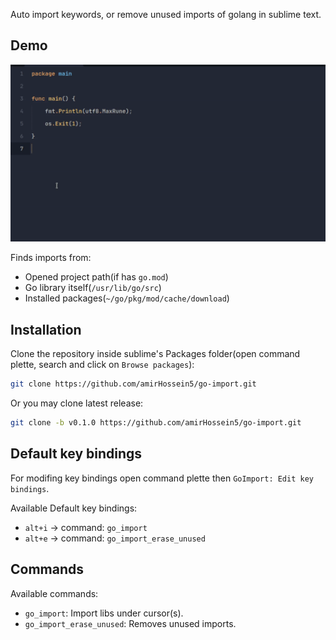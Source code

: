 Auto import keywords, or remove unused imports of golang in sublime text.

## Demo

<div align="center">
  <img src="demo.gif" width="700"/>
</div>

Finds imports from:
- Opened project path(if has `go.mod`)
- Go library itself(`/usr/lib/go/src`)
- Installed packages(`~/go/pkg/mod/cache/download`)

## Installation

Clone the repository inside sublime's Packages folder(open command plette, search and click on `Browse packages`):

```sh
git clone https://github.com/amirHossein5/go-import.git
```

Or you may clone latest release:

```sh
git clone -b v0.1.0 https://github.com/amirHossein5/go-import.git
```

## Default key bindings

For modifing key bindings open command plette then `GoImport: Edit key bindings`. 

Available Default key bindings:

- `alt+i` -> command: `go_import`
- `alt+e` -> command: `go_import_erase_unused`

## Commands

Available commands:

- `go_import`: Import libs under cursor(s).
- `go_import_erase_unused`: Removes unused imports.
